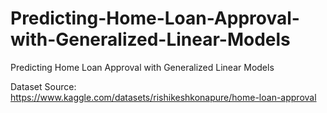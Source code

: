 # Predicting-Home-Loan-Approval-with-Generalized-Linear-Models
Predicting Home Loan Approval with Generalized Linear Models

Dataset Source:
https://www.kaggle.com/datasets/rishikeshkonapure/home-loan-approval
